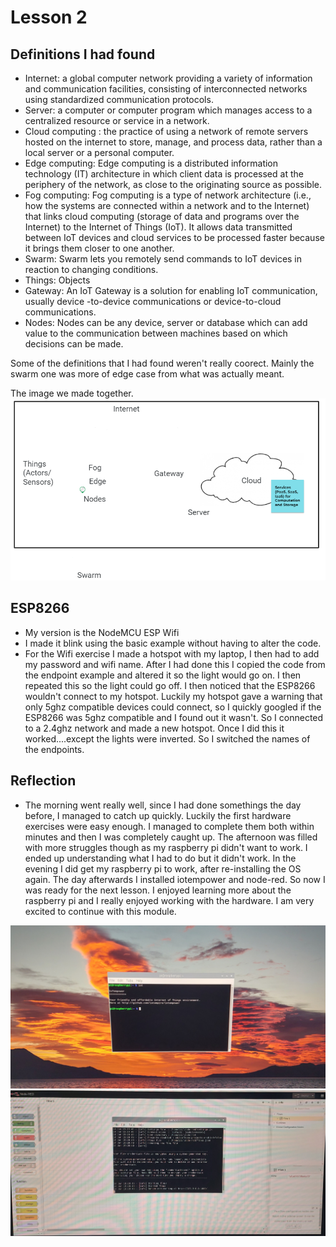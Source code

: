 # Lesson 2

## Definitions I had found

* Internet: a global computer network providing a variety of information and communication facilities, consisting of interconnected networks using standardized communication protocols.
* Server: a computer or computer program which manages access to a centralized resource or service in a network.
* Cloud computing : the practice of using a network of remote servers hosted on the internet to store, manage, and process data, rather than a local server or a personal computer.
* Edge computing: Edge computing is a distributed information technology (IT) architecture in which client data is processed at the periphery of the network, as close to the originating source as possible.
* Fog computing: Fog computing is a type of network architecture (i.e., how the systems are connected within a network and to the Internet) that links cloud computing (storage of data and programs over the Internet) to the Internet of Things (IoT). It allows data transmitted between IoT devices and cloud services to be processed faster because it brings them closer to one another.
* Swarm: Swarm lets you remotely send commands to IoT devices in reaction to changing conditions.
* Things: Objects
* Gateway: An IoT Gateway is a solution for enabling IoT communication, usually device -to-device communications or device-to-cloud communications.
* Nodes: Nodes can be any device, server or database which can add value to the communication between machines based on which decisions can be made.

Some of the definitions that I had found weren't really coorect. Mainly the swarm one was more of edge case from what was actually meant.


The image we made together.
![The image we made together.](https://github.com/Tom284/portfolio-minor-iot/blob/main/Lesson%202/figure.PNG)

## ESP8266
* My version is the NodeMCU ESP Wifi
* I made it blink using the basic example without having to alter the code.
* For the Wifi exercise I made a hotspot with my laptop, I then had to add my password and wifi name. After I had done this I copied the code from the endpoint example and altered it so the light would go on. I then repeated this so the light could go off. I then noticed that the ESP8266 wouldn't connect to my hotspot. Luckily my hotspot gave a warning that only 5ghz compatible devices could connect, so I quickly googled if the ESP8266 was 5ghz compatible and I found out it wasn't. So I connected to a 2.4ghz network and made a new hotspot. Once I did this it worked....except the lights were inverted. So I switched the names of the endpoints.


## Reflection

* The morning went really well, since I had done somethings the day before, I managed to catch up quickly. Luckily the first hardware exercises were easy enough. I managed to complete them both within minutes and then I was completely caught up.
The afternoon was filled with more struggles though as my raspberry pi didn't want to work. I ended up understanding what I had to do but it didn't work. In the evening I did get my raspberry pi to work, after re-installing the OS again. The day afterwards I installed iotempower and node-red. So now I was ready for the next lesson.
I enjoyed learning more about the raspberry pi and I really enjoyed working with the hardware. I am very excited to continue with this module.

![iotempower.](https://github.com/Tom284/portfolio-minor-iot/blob/main/Lesson%202/iotempower.jpg)
![node-red.](https://github.com/Tom284/portfolio-minor-iot/blob/main/Lesson%202/node-red.jpg)